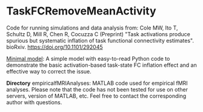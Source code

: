 # TaskFCRemoveMeanActivity

Code for running simulations and data analysis from:
Cole MW, Ito T, Schultz D, Mill R, Chen R, Cocuzza C (Preprint) "Task activations produce spurious but systematic inflation of task functional connectivity estimates". bioRxiv. https://doi.org/10.1101/292045

[Minimal model](minimalmodel/MinimalModel.ipynb): A simple model with easy-to-read Python code to demonstrate the basic activation-based task-state FC inflation effect and an effective way to correct the issue.

**Directory** empiricalfMRIAnalyses: MATLAB code used for empirical fMRI analyses. Please note that the code has not been tested for use on other servers, version of MATLAB, etc. Feel free to contact the corresponding author with questions.
